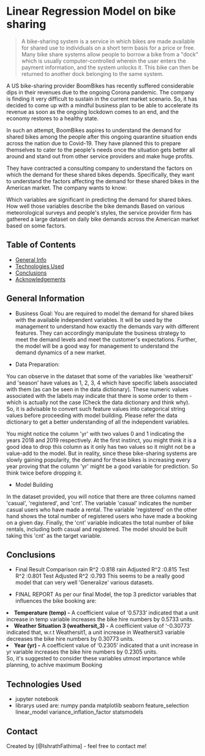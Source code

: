 # Linear Regression Model on bike sharing
> A bike-sharing system is a service in which bikes are made available for shared use to individuals on a short term basis for a price or free. Many bike share systems allow people to borrow a bike from a "dock" which is usually computer-controlled wherein the user enters the payment information, and the system unlocks it. This bike can then be returned to another dock belonging to the same system.


A US bike-sharing provider BoomBikes has recently suffered considerable dips in their revenues due to the ongoing Corona pandemic. The company is finding it very difficult to sustain in the current market scenario. So, it has decided to come up with a mindful business plan to be able to accelerate its revenue as soon as the ongoing lockdown comes to an end, and the economy restores to a healthy state. 


In such an attempt, BoomBikes aspires to understand the demand for shared bikes among the people after this ongoing quarantine situation ends across the nation due to Covid-19. They have planned this to prepare themselves to cater to the people's needs once the situation gets better all around and stand out from other service providers and make huge profits.


They have contracted a consulting company to understand the factors on which the demand for these shared bikes depends. Specifically, they want to understand the factors affecting the demand for these shared bikes in the American market. The company wants to know:

Which variables are significant in predicting the demand for shared bikes.
How well those variables describe the bike demands
Based on various meteorological surveys and people's styles, the service provider firm has gathered a large dataset on daily bike demands across the American market based on some factors. 

## Table of Contents
* [General Info](#general-information)
* [Technologies Used](#technologies-used)
* [Conclusions](#conclusions)
* [Acknowledgements](#acknowledgements)

<!-- You can include any other section that is pertinent to your problem -->

## General Information
- Business Goal:
You are required to model the demand for shared bikes with the available independent variables. It will be used by the management to understand how exactly the demands vary with different features. They can accordingly manipulate the business strategy to meet the demand levels and meet the customer's expectations. Further, the model will be a good way for management to understand the demand dynamics of a new market. 


- Data Preparation:

You can observe in the dataset that some of the variables like 'weathersit' and 'season' have values as 1, 2, 3, 4 which have specific labels associated with them (as can be seen in the data dictionary). These numeric values associated with the labels may indicate that there is some order to them - which is actually not the case (Check the data dictionary and think why). So, it is advisable to convert such feature values into categorical string values before proceeding with model building. Please refer the data dictionary to get a better understanding of all the independent variables.
 
You might notice the column 'yr' with two values 0 and 1 indicating the years 2018 and 2019 respectively. At the first instinct, you might think it is a good idea to drop this column as it only has two values so it might not be a value-add to the model. But in reality, since these bike-sharing systems are slowly gaining popularity, the demand for these bikes is increasing every year proving that the column 'yr' might be a good variable for prediction. So think twice before dropping it. 
 

- Model Building

In the dataset provided, you will notice that there are three columns named 'casual', 'registered', and 'cnt'. The variable 'casual' indicates the number casual users who have made a rental. The variable 'registered' on the other hand shows the total number of registered users who have made a booking on a given day. Finally, the 'cnt' variable indicates the total number of bike rentals, including both casual and registered. The model should be built taking this 'cnt' as the target variable.

<!-- You don't have to answer all the questions - just the ones relevant to your project. -->

## Conclusions
- Final Result Comparison
  rain R^2 :0.818
  rain Adjusted R^2 :0.815
  Test R^2 :0.801
  Test Adjusted R^2 :0.793
This seems to be a really good model that can very well 'Generalize' various datasets.

- FINAL REPORT
As per our final Model, the top 3 predictor variables that influences the bike booking are:
  
<li><b>Temperature (temp) -</b> A coefficient value of ‘0.5733’ indicated that a unit increase in 
temp variable increases the bike hire numbers by 0.5733 units.</li>
<li><b>Weather Situation 3 (weathersit_3) -</b> A coefficient value of ‘-0.30773’ indicated that, w.r.t Weathersit1, 
a unit increase in Weathersit3 variable decreases the bike hire numbers by 0.30773 units.</li>
<li><b>Year (yr) -</b> A coefficient value of ‘0.2305’ indicated that a unit increase in 
yr variable increases the bike hire numbers by 0.2305 units.</li>
So, it's suggested to consider these variables utmost importance while planning, to achive maximum Booking


<!-- You don't have to answer all the questions - just the ones relevant to your project. -->


## Technologies Used
- jupyter notebook
- librarys used are:
  numpy
  panda
  matplotlib
  seaborn
  feature_selection 
  linear_model 
  variance_inflation_factor
  statsmodels

<!-- You don't have to answer all the questions - just the ones relevant to your project. -->



## Contact
Created by [@IshrathFathima] - feel free to contact me!


<!-- Optional -->
<!-- ## License -->
<!-- This project is open source and available under the [... License](). -->

<!-- You don't have to include all sections - just the one's relevant to your project -->
